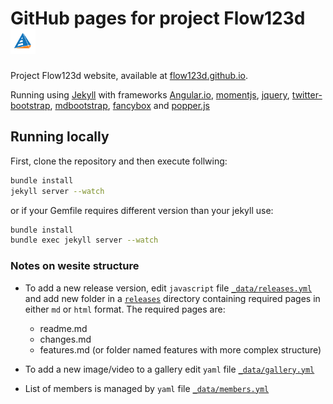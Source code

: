 # GitHub pages for project Flow123d <img src="/assets/img/logo.svg" height="40" />
Project Flow123d website, available at [flow123d.github.io](http://flow123d.github.io/).

Running using [Jekyll](https://jekyllrb.com/) with frameworks
[Angular.io](https://angular.io/), [momentjs](https://momentjs.com/), [jquery](https://jquery.com/),
[twitter-bootstrap](https://getbootstrap.com/), [mdbootstrap](https://mdbootstrap.com/),
[fancybox](http://fancyapps.com/fancybox/3/) and [popper.js](https://popper.js.org/)

## Running locally
First, clone the repository and then execute follwing:
```bash
bundle install
jekyll server --watch
```
or if your Gemfile requires different version than your jekyll use:
```bash
bundle install
bundle exec jekyll server --watch
```

### Notes on wesite structure

- To add a new release version, edit `javascript` file
  [`_data/releases.yml`](/assets/javascripts/releases.js)
  and add new folder in a [`releases`](/releases) directory containing
  required pages  in either `md` or `html` format. The required pages are:
    - readme.md
    - changes.md
    - features.md (or folder named features with more complex structure)
  
- To add a new image/video to a gallery edit `yaml` file
  [`_data/gallery.yml`](/_data/gallery.yml)

- List of members is managed by `yaml` file
  [`_data/members.yml`](/_data/members.yml)


